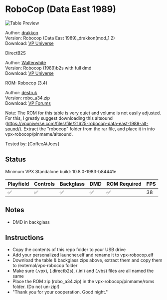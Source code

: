 # RoboCop (Data East 1989)

![Table Preview](https://vpuniverse.com/screenshots/monthly_2022_10/526432022_2022-10-1021_41_07-VisualPinballPlayer.png.dbab1a13f15661993b4e0de94f696159.png)

Author: [drakkon](https://vpuniverse.com/profile/51568-drakkon/)  
Version:  Robocop (Data East 1989)_drakkon(mod_1.2)  
Download: [VP Universe](https://vpuniverse.com/files/file/11752-robocop-data-east-1989-drakkon-mod-12/)

DirectB2S

Author: [Walterwhite](https://vpuniverse.com/profile/17464-walterwhite/)  
Version: Robocop (1989)b2s with full dmd  
Download: [VP Universe](https://vpuniverse.com/files/file/11285-robocop-1989b2s-with-full-dmd/)

ROM: Robocop (3.4)

Author: [destruk](https://www.vpforums.org/index.php?showuser=5)  
Version: robo_a34.zip  
Download: [VP Forums](https://www.vpforums.org/index.php?app=downloads&showfile=314)

Note: The ROM for this table is very quiet and volume is not easily adjusted. 
For this, I greatly suggest downloading this altsound (https://vpuniverse.com/files/file/21625-robocop-data-east-1989-alt-sound/).
Extract the "robocop" folder from the rar file, and place it in into vpx-robocop/pinmame/altsound.


Tested by:
[CoffeeAtJoes]

## Status 

Minimum VPX Standalone build: 10.8.0-1983-b84441e

| Playfield | Controls | Backglass | DMD | ROM Required | FPS | 
|-----------|----------|-----------|-----|--------------|-----|
| :white_check_mark: | :white_check_mark: | :white_check_mark: | :white_check_mark: | :white_check_mark: | 38 |

## Notes

- DMD in backglass

## Instructions

- Copy the contents of this repo folder to your USB drive
- Add your personalized launcher.elf and rename it to vpx-robocop.elf
- Download the table & backglass zips above, extract them and copy them to /external/vpx-robocop folder
- Make sure (.vpx), (.directb2s), (.ini) and (.vbs) files are all named the same
- Place the ROM zip (robo_a34.zip) in the vpx-robocop/pinmame/roms folder. (Do not un-zip!)
- "Thank you for your cooperation. Good night."
